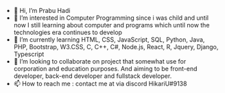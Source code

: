 - 👋 Hi, I’m Prabu Hadi
- 👀 I’m interested in Computer Programming since i was child and until now I still learning about computer and programs which until now the technologies era continues to develop
- 🌱 I’m currently learning HTML, CSS, JavaScript, SQL, Python, Java, PHP, Bootstrap, W3.CSS, C, C++, C#, Node.js, React, R, Jquery, Django, Typescript
- 💞️ I’m looking to collaborate on project that somewhat use for corporation and education purposes. And aiming to be front-end developer, back-end developer and fullstack developer.
- 📫 How to reach me : contact me at via discord HikariU#9138

<!---
prabuhadi/prabuhadi is a ✨ special ✨ repository because its `README.md` (this file) appears on your GitHub profile.
You can click the Preview link to take a look at your changes.
--->
